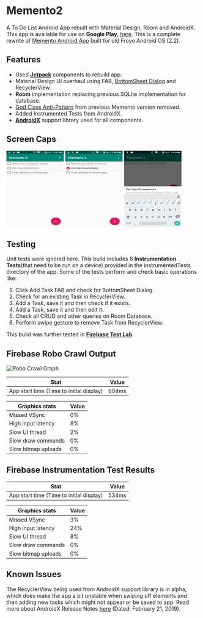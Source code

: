 # Memento2

A To Do List Android App rebuilt with Material Design, Room and AndroidX. This app is available for use on **Google Play**, [here](https://play.google.com/store/apps/details?id=com.naseem.naseemashraf.memento2&hl=en).
This is a complete rewrite of [Memento Android App](https://github.com/mdnaseemashraf/Memento) built for old Froyo Android OS (2.2).

## Features

* Used [**Jetpack**](https://developer.android.com/jetpack/) components to rebuild app.
* Material Design UI overhaul using FAB, [BottomSheet Dialog](https://developer.android.com/reference/android/support/design/widget/BottomSheetDialog) and RecyclerView.
* **Room** implementation replacing previous SQLite implementation for database.
* [God Class Anti-Pattern](https://en.wikipedia.org/wiki/God_object) from previous Memento version removed.
* Added Instrumented Tests from AndroidX.
* [**AndroidX**](https://developer.android.com/jetpack/androidx) support library used for all components.

## Screen Caps

<img src="https://raw.githubusercontent.com/mdnaseemashraf/Memento2/master/Screenshots/Screenshot_20190220-193009.png" width="150" height="200">
<img src="https://github.com/mdnaseemashraf/Memento2/blob/master/Screenshots/Screenshot_20190220-193033.png" width="150" height="200">
<img src="https://github.com/mdnaseemashraf/Memento2/blob/master/Screenshots/Screenshot_20190220-192908.png" width="150" height="200">

## Testing

Unit tests were ignored here. This build includes 8 **Instrumentation Tests**(that need to be run on a device) provided in the instrumentedTests directory of the app. Some of the tests perform and check basic operations like:
1. Click Add Task FAB and check for BottomSheet Dialog.
2. Check for an existing Task in RecyclerView.
3. Add a Task, save it and then check if it exists.
4. Add a Task, save it and then edit it.
5. Check all CRUD and other queries on Room Database.
6. Perform swipe gesture to remove Task from RecyclerView.

This build was further tested in [**Firebase Test Lab**](https://firebase.google.com/docs/test-lab/).

## Firebase Robo Crawl Output

![Robo Crawl Graph](https://00e9e64bac7e4d26035d38ed34a63b678cddf9ef066dcc460b-apidata.googleusercontent.com/download/storage/v1/b/test-lab-icbu0tcpa91qu-mbmbq7iquh6i2/o/web-build_2019-02-20T13:38:16.849Z_2ztk%2Fwalleye-28-en_US-portrait%2Fartifacts%2Foutput%2Fsitemap.png?qk=AD5uMEsED4-qpfq9j4lTdfOVli-EP98Znote3jNeBYtK2FB9YU7c2PIV0cPjygh-E5jBiqISssHv6ckuut8nnzyRT6-9pwYn5wpsLWI5k8ZaXTPufS6nb2Fl0U6opxjmBgNaPCcPkBtV62h5gTAk1GkSrRiEfGdb5F7Uixwa7HTnXXrMTv-xiJFyw8xrDcspvoSQyi5o5OUj6pMx9cm8U_YlIVQjjG3MqoI-NWW7LcLSb-L2pe7f-1N4KkXy4Njh3jarpeFPalagR3Q9prHdR6ZsYJye3k1hyxMcYf3c_axObQJKHtbMTE5y6KVrCuidGXRQp5fPvVDEKFPLPcL8bIbbqKZQitUJigChbtfbeX-HK0pDnD1S1re84zqH4Sswtw-8UnRZC8rFqC3dIjG2sGoCwGrVO5c4FHlYIHswuhsMHz5vD1aeebGrhzPI3ebyzvNzHciH_iEvU-37NZxw0o_cl2EcySE31NoCTkh0EKE6t1h5zBsMTCk7dShrLrJKKxRHNIpkfsNIm6JnPMWH1Mi2WYtB3I5VPG976spSAFiYJTZ5Jx1jVQn6TZEOhEGCPEOwRjNbG3ql5bZcxIcpwrWv1qEMJGFh-a2h7OIsFvYB4jxc5M7ulCu92AfIzvyabrVRVnnl1rMDjNmWpBdJprKnAsBhQn5Y_HoWue11nT3A-560kipeH65F6yNdKdfsNXzx0awTJnS0BrtMHxd8ZNEoitjstzqmSjbL_00JGpP3h2SnJAARCpfmkHL3KrjmF47-xx7k6tdOdzSb4pa-T8as1pQv5gdek2VmSMjk-94GBqI3ftyhEaCnE7QItsVARnl_sMRhng5Rq1o1kjbaCXFcJjCV17x6jJA-b3ppXNmRrSpAPe0yAeab1vTgbF47kibpM1HBtrRlbVpLj3svF_tsLAeVl58H8ZMDSDBp91omBPTzCBFSjBw)

Stat|Value
----|------
App start time (Time to initial display)|604ms

Graphics stats | Value
---------------|------
Missed VSync|0%
High input latency|8%
Slow UI thread|2%
Slow draw commands|0%
Slow bitmap uploads|0%

## Firebase Instrumentation Test Results

Stat|Value
----|-----
App start time (Time to initial display) | 534ms

Graphics stats|Value
--------------|-----
Missed VSync|3%
High input latency|24%
Slow UI thread|8%
Slow draw commands|0%
Slow bitmap uploads|0%


## Known Issues

The RecyclerView being used from AndroidX support library is in alpha, which does make the app a bit unstable when swiping off elements and then adding new tasks which might not appear or be saved to app.
Read more about AndroidX Release Notes [here](https://developer.android.com/jetpack/androidx/releases/) (Dated: February 21, 2019).

